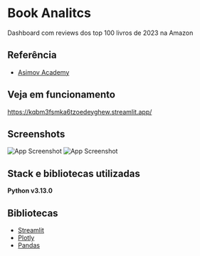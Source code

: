 
# Book Analitcs

Dashboard com reviews dos top 100 livros de 2023 na Amazon


## Referência

 - [Asimov Academy](https://hub.asimov.academy/)



## Veja em funcionamento

https://kqbm3fsmka6tzoedeyghew.streamlit.app/


## Screenshots

![App Screenshot](https://i.ibb.co/mRR0Zhj/Streamlit.png)
![App Screenshot](https://i.ibb.co/1zzZKJk/Streamlit-11-01-2024-08-09-AM.png)
## Stack e bibliotecas utilizadas

**Python v3.13.0** 

## Bibliotecas

 - [Streamlit](https://streamlit.io/)
 - [Plotly](https://plotly.com/)
 - [Pandas](https://pandas.pydata.org/pandas-docs/stable/index.html)




